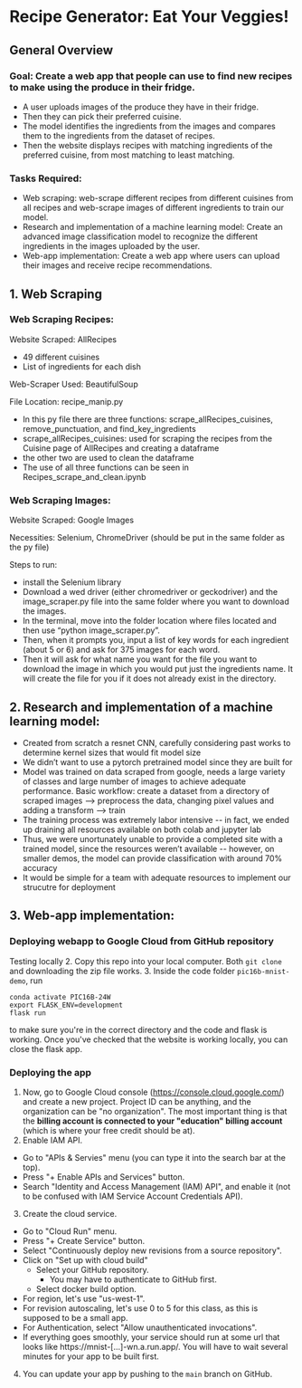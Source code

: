 # Recipe Generator: Eat Your Veggies!

## General Overview
### Goal: Create a web app that people can use to find new recipes to make using the produce in their fridge.
- A user uploads images of the produce they have in their fridge.
- Then they can pick their preferred cuisine.
- The model identifies the ingredients from the images and compares them to the ingredients from the dataset of recipes.
- Then the website displays recipes with matching ingredients of the preferred cuisine, from most matching to least matching.
### Tasks Required:
- Web scraping: web-scrape different recipes from different cuisines from all recipes and web-scrape images of different ingredients to train our model.
- Research and implementation of a machine learning model: Create an advanced image classification model to recognize the different ingredients in the images uploaded by the user.
- Web-app implementation: Create a web app where users can upload their images and receive recipe recommendations.

## 1. Web Scraping
### Web Scraping Recipes:
Website Scraped: AllRecipes
- 49 different cuisines
- List of ingredients for each dish

Web-Scraper Used: BeautifulSoup

File Location: recipe_manip.py
- In this py file there are three functions: scrape_allRecipes_cuisines, remove_punctuation, and find_key_ingredients
- scrape_allRecipes_cuisines: used for scraping the recipes from the Cuisine page of AllRecipes and creating a dataframe
- the other two are used to clean the dataframe
- The use of all three functions can be seen in Recipes_scrape_and_clean.ipynb

### Web Scraping Images:
Website Scraped: Google Images

Necessities: Selenium, ChromeDriver (should be put in the same folder as the py file)

Steps to run:
- install the Selenium library
- Download a wed driver (either chromedriver or geckodriver) and the image_scraper.py file into the same folder where you want to download the images.
- In the terminal, move into the folder location where files located and then use “python image_scraper.py”.
- Then, when it prompts you, input a list of key words for each ingredient (about 5 or 6) and ask for 375 images for each word.
- Then it will ask for what name you want for the file you want to download the image in which you would put just the ingredients name. It will create the file for you if it does not already exist in the directory.

## 2. Research and implementation of a machine learning model:
- Created from scratch a resnet CNN, carefully considering past works to determine kernel sizes that would fit model size
- We didn’t want to use a pytorch pretrained model since they are built for 
- Model was trained on data scraped from google, needs a large variety of classes and large number of images to achieve adequate performance.
Basic workflow: create a dataset from a directory of scraped images --> preprocess the data, changing pixel values and adding a transform --> train
- The training process was extremely labor intensive -- in fact, we ended up draining all resources available on both colab and jupyter lab
- Thus, we were unortunately unable to provide a completed site with a trained model, since the resources weren’t available -- however, on smaller demos, the model can provide classification with around 70% accuracy
- It would be simple for a team with adequate resources to implement our strucutre for deployment

## 3. Web-app implementation:
### Deploying webapp to Google Cloud from GitHub repository
Testing locally
2. Copy this repo into your local computer. Both `git clone` and downloading the zip file works.
3. Inside the code folder `pic16b-mnist-demo`, run 
 ```
conda activate PIC16B-24W
export FLASK_ENV=development
flask run
```
to make sure you're in the correct directory and the code and flask is working. 
Once you've checked that the website is working locally, you can close the flask app.

### Deploying the app
1. Now, go to Google Cloud console (https://console.cloud.google.com/) and create a new project. 
Project ID can be anything, and the organization can be "no organization". 
The most important thing is that the __billing account is connected to your "education" billing account__ (which is where your free credit should be at).
2. Enable IAM API.
  - Go to "APIs & Servies" menu (you can type it into the search bar at the top).
  - Press "+ Enable APIs and Services" button.
  - Search "Identity and Access Management (IAM) API", and enable it (not to be confused with IAM Service Account Credentials API).
3. Create the cloud service.
  - Go to "Cloud Run" menu.
  - Press "+ Create Service" button.
  - Select "Continuously deploy new revisions from a source repository".
  - Click on "Set up with cloud build"
    - Select your GitHub repository.
      - You may have to authenticate to GitHub first.
    - Select docker build option.
  - For region, let's use "us-west-1".
  - For revision autoscaling, let's use 0 to 5 for this class, as this is supposed to be a small app.
  - For Authentication, select "Allow unauthenticated invocations".
  - If everything goes smoothly, your service should run at some url that looks like https://mnist-[...]-wn.a.run.app/. You will have to wait several minutes for your app to be built first.
4. You can update your app by pushing to the `main` branch on GitHub.
